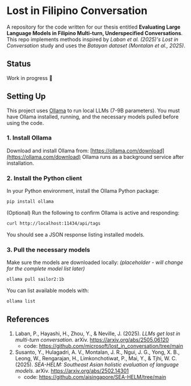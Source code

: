 # Lost in Filipino Conversation

A repository for the code written for our thesis entitled **Evaluating Large Language Models in Filipino Multi-turn, Underspecified Conversations**. 
This repo implements methods inspired by *Laban et al. (2025)'s Lost in Conversation* study and uses the *Batayan dataset (Montalan et al., 2025)*.

## Status
Work in progress 🚧

## Setting Up
This project uses [Ollama](https://ollama.com/) to run local LLMs (7-9B parameters). You must have Ollama installed, running, and the necessary models pulled before using the code.

### 1. Install Ollama
Download and install Ollama from: [https://ollama.com/download](https://ollama.com/download) 
Ollama runs as a background service after installation.

### 2. Install the Python client
In your Python environment, install the Ollama Python package:
```bash
pip install ollama
```
(Optional) Run the following to confirm Ollama is active and responding:
```bash
curl http://localhost:11434/api/tags
```
You should see a JSON response listing installed models.

### 3. Pull the necessary models 
Make sure the models are downloaded locally: *(placeholder - will change for the complete model list later)*
```bash
ollama pull sailor2:1b
```
You can list available models with:
```bash
ollama list
```

## References
1. Laban, P., Hayashi, H., Zhou, Y., & Neville, J. (2025). *LLMs get lost in multi-turn conversation*. arXiv. https://arxiv.org/abs/2505.06120
   - code: https://github.com/microsoft/lost_in_conversation/tree/main
3. Susanto, Y., Hulagadri, A. V., Montalan, J. R., Ngui, J. G., Yong, X. B., Leong, W., Rengarajan, H., Limkonchotiwat, P., Mai, Y., & Tjhi, W. C. (2025). *SEA-HELM: Southeast Asian holistic evaluation of language models*. arXiv. https://arxiv.org/abs/2502.14301
   - code: https://github.com/aisingapore/SEA-HELM/tree/main
  

